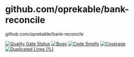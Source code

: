 # github.com/oprekable/bank-reconcile
github.com/oprekable/bank-reconcile

[![Quality Gate Status](https://sonarcloud.io/api/project_badges/measure?project=oprekable_bank-reconcile&metric=alert_status)](https://sonarcloud.io/summary/new_code?id=oprekable_bank-reconcile)
[![Bugs](https://sonarcloud.io/api/project_badges/measure?project=oprekable_bank-reconcile&metric=bugs)](https://sonarcloud.io/summary/new_code?id=oprekable_bank-reconcile)
[![Code Smells](https://sonarcloud.io/api/project_badges/measure?project=oprekable_bank-reconcile&metric=code_smells)](https://sonarcloud.io/summary/new_code?id=oprekable_bank-reconcile)
[![Coverage](https://sonarcloud.io/api/project_badges/measure?project=oprekable_bank-reconcile&metric=coverage)](https://sonarcloud.io/summary/new_code?id=oprekable_bank-reconcile)
[![Duplicated Lines (%)](https://sonarcloud.io/api/project_badges/measure?project=oprekable_bank-reconcile&metric=duplicated_lines_density)](https://sonarcloud.io/summary/new_code?id=oprekable_bank-reconcile)

